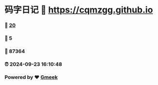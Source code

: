 # 码字日记 :link: https://cqmzgg.github.io 
### :page_facing_up: [20](https://cqmzgg.github.io/tag.html) 
### :speech_balloon: 5 
### :hibiscus: 87364 
### :alarm_clock: 2024-09-23 16:10:48 
### Powered by :heart: [Gmeek](https://github.com/Meekdai/Gmeek)
